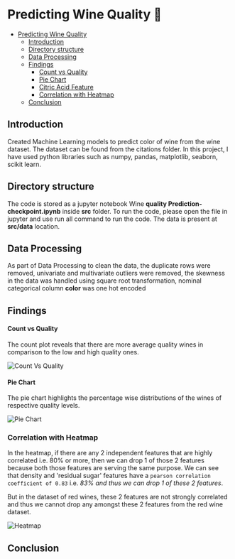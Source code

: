 # Predicting Wine Quality 🍷

- [Predicting Wine Quality](#predicting-wine-quality)
  - [Introduction](#introduction)
  - [Directory structure](#directory-structure)
  - [Data Processing](#Data-Processing)
  - [Findings](#Findings)
      - [Count vs Quality](#count-vs-quality)
      - [Pie Chart](#pie-chart)
      - [Citric Acid Feature](#citric-acid-feature)
      - [Correlation with Heatmap](#correlation-with-heatmap)
  - [Conclusion](#conclusion)

## Introduction

Created Machine Learning models to predict color of wine from the wine dataset. The dataset can be found from the citations folder. In this project, I have used python libraries such as numpy, pandas, matplotlib, seaborn, scikit learn. 

## Directory structure

The code is stored as a jupyter notebook Wine **quality Prediction-checkpoint.ipynb** inside **src** folder. To run the code, please open the file in jupyter and use run all command to run the code. The data is present at **src/data** location.

## Data Processing

As part of Data Processing to clean the data, the duplicate rows were removed, univariate and multivariate outliers were removed, the skewness in the data was handled using square root transformation, nominal categorical column **color** was one hot encoded

## Findings

#### Count vs Quality

The count plot reveals that there are more average quality wines in comparison to the low and high quality ones.

![Count Vs Quality](https://github.com/nipun1992/Predicting-Wine-Quality/blob/main/pics/count%20vs%20quality.png)

#### Pie Chart

The pie chart highlights the percentage wise distributions of the wines of respective quality levels.

![Pie Chart](https://github.com/nipun1992/Predicting-Wine-Quality/blob/main/pics/Pie%20Chart.png)

### Correlation with Heatmap

In the heatmap, if there are any 2 independent features that are highly correlated i.e. 80% or more, then we can drop 1 of those 2 features because both those features are serving the same purpose. We can see that density and 'residual sugar' features have a `pearson correlation coefficient of 0.83` i.e. *83% and thus we can drop 1 of these 2 features*. 

But in the dataset of red wines, these 2 features are not strongly correlated and thus we cannot drop any amongst these 2 features from the red wine dataset. 

![Heatmap](https://github.com/nipun1992/Predicting-Wine-Quality/blob/main/pics/heatmap.png)

## Conclusion
